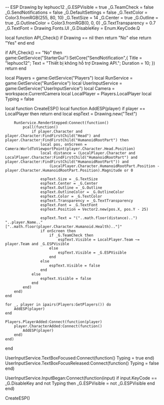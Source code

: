 -- ESP Drawing by lephuoc12
_G.ESPVisible = true
_G.TeamCheck = false
_G.SendNotifications = false
_G.DefaultSettings = false
_G.TextColor = Color3.fromRGB(255, 80, 10)
_G.TextSize = 14
_G.Center = true
_G.Outline = true
_G.OutlineColor = Color3.fromRGB(0, 0, 0)
_G.TextTransparency = 0.7
_G.TextFont = Drawing.Fonts.UI
_G.DisableKey = Enum.KeyCode.Q

local function API_Check()
    if Drawing == nil then
        return "No"
    else
        return "Yes"
    end
end

if API_Check() == "No" then
    game:GetService("StarterGui"):SetCore("SendNotification",{
        Title = "lephuoc12";
        Text = "Thiết bị không hỗ trợ Drawing API.";
        Duration = 10;
    })
    return
end

local Players = game:GetService("Players")
local RunService = game:GetService("RunService")
local UserInputService = game:GetService("UserInputService")
local Camera = workspace.CurrentCamera
local LocalPlayer = Players.LocalPlayer
local Typing = false

local function CreateESP()
    local function AddESP(player)
        if player == LocalPlayer then return end
        local espText = Drawing.new("Text")

        RunService.RenderStepped:Connect(function()
            pcall(function()
                if player.Character and player.Character:FindFirstChild("Head") and player.Character:FindFirstChild("HumanoidRootPart") then
                    local pos, onScreen = Camera:WorldToViewportPoint(player.Character.Head.Position)
                    local distance = (LocalPlayer.Character and LocalPlayer.Character:FindFirstChild("HumanoidRootPart") and player.Character:FindFirstChild("HumanoidRootPart")) and 
                        (LocalPlayer.Character.HumanoidRootPart.Position - player.Character.HumanoidRootPart.Position).Magnitude or 0
                    
                    espText.Size = _G.TextSize
                    espText.Center = _G.Center
                    espText.Outline = _G.Outline
                    espText.OutlineColor = _G.OutlineColor
                    espText.Color = _G.TextColor
                    espText.Transparency = _G.TextTransparency
                    espText.Font = _G.TextFont
                    espText.Position = Vector2.new(pos.X, pos.Y - 25)

                    espText.Text = "("..math.floor(distance)..") "..player.Name.." ["..math.floor(player.Character.Humanoid.Health).."]"
                    if onScreen then
                        if _G.TeamCheck then
                            espText.Visible = LocalPlayer.Team ~= player.Team and _G.ESPVisible
                        else
                            espText.Visible = _G.ESPVisible
                        end
                    else
                        espText.Visible = false
                    end
                else
                    espText.Visible = false
                end
            end)
        end)
    end

    for _, player in ipairs(Players:GetPlayers()) do
        AddESP(player)
    end

    Players.PlayerAdded:Connect(function(player)
        player.CharacterAdded:Connect(function()
            AddESP(player)
        end)
    end)
end

UserInputService.TextBoxFocused:Connect(function() Typing = true end)
UserInputService.TextBoxFocusReleased:Connect(function() Typing = false end)

UserInputService.InputBegan:Connect(function(input)
    if input.KeyCode == _G.DisableKey and not Typing then
        _G.ESPVisible = not _G.ESPVisible
    end
end)

CreateESP()
